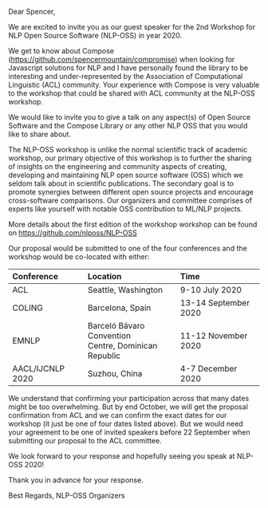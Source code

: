 Dear Spencer, 

We are excited to invite you as our guest speaker for the 2nd Workshop for NLP Open Source Software (NLP-OSS) in year 2020. 

We get to know about Compose (https://github.com/spencermountain/compromise) when looking for Javascript solutions for NLP and I have personally found the library to be interesting and under-represented by the Association of Computational Linguistic (ACL) community. Your experience with Compose is very valuable to the workshop that could be shared with ACL community at the NLP-OSS workshop.

We would like to invite you to give a talk on any aspect(s) of Open Source Software and the Compose Library or any other NLP OSS that you would like to share about.

The NLP-OSS workshop is unlike the normal scientific track of academic workshop, our primary objective of this workshop is to further the sharing of insights on the engineering and community aspects of creating, developing and maintaining NLP open source software (OSS) which we seldom talk about in scientific publications. The secondary goal is to promote synergies between different open source projects and encourage cross-software comparisons. Our organizers and committee comprises of experts like yourself with notable OSS contribution to ML/NLP projects. 

More details about the first edition of the workshop workshop can be found on https://github.com/nlposs/NLP-OSS 

Our proposal would be submitted to one of the four conferences and the workshop would be co-located with either:

| Conference	| Location | 	Time | 
|:-|:-|:-|
| ACL	| Seattle, Washington | 9-10 July 2020|
| COLING	| Barcelona, Spain | 13-14 September 2020 |
| EMNLP	| Barceló Bávaro Convention <br> Centre, Dominican Republic  | 11-12 November 2020 |
| AACL/IJCNLP 2020 | Suzhou, China | 4-7 December 2020 | 

We understand that confirming your participation across that many dates might be too overwhelming. But by end October, we will get the proposal confirmation from ACL and we can confirm the exact dates for our workshop (it just be one of four dates listed above). But we would need your agreement to be one of invited speakers before 22 September when submitting our proposal to the ACL committee. 

We look forward to your response and hopefully seeing you speak at NLP-OSS 2020!

Thank you in advance for your response. 

Best Regards,
NLP-OSS Organizers




